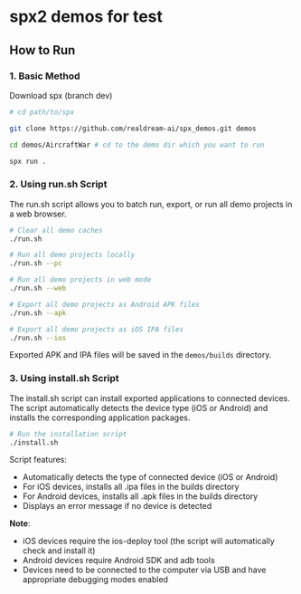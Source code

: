 # spx2 demos for test
## How to Run

### 1. Basic Method

Download spx (branch dev)

```bash
# cd path/to/spx

git clone https://github.com/realdream-ai/spx_demos.git demos

cd demos/AircraftWar # cd to the demo dir which you want to run

spx run .
```

### 2. Using run.sh Script

The run.sh script allows you to batch run, export, or run all demo projects in a web browser.

```bash
# Clear all demo caches
./run.sh 

# Run all demo projects locally
./run.sh --pc

# Run all demo projects in web mode
./run.sh --web

# Export all demo projects as Android APK files
./run.sh --apk

# Export all demo projects as iOS IPA files
./run.sh --ios
```

Exported APK and IPA files will be saved in the `demos/builds` directory.

### 3. Using install.sh Script

The install.sh script can install exported applications to connected devices. The script automatically detects the device type (iOS or Android) and installs the corresponding application packages.

```bash
# Run the installation script
./install.sh
```

Script features:
- Automatically detects the type of connected device (iOS or Android)
- For iOS devices, installs all .ipa files in the builds directory
- For Android devices, installs all .apk files in the builds directory
- Displays an error message if no device is detected

**Note**:
- iOS devices require the ios-deploy tool (the script will automatically check and install it)
- Android devices require Android SDK and adb tools
- Devices need to be connected to the computer via USB and have appropriate debugging modes enabled
